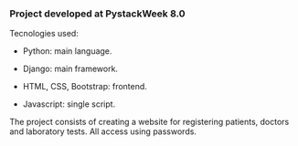 ### Project developed at PystackWeek 8.0

Tecnologies used:

- Python: main language.

- Django: main framework.

- HTML, CSS, Bootstrap: frontend.

- Javascript: single script.

The project consists of creating a website for registering patients, doctors and laboratory tests. All access using passwords.